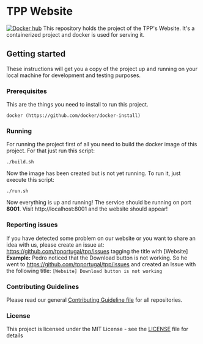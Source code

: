 # TPP Website
[![Docker hub](https://img.shields.io/badge/Docker%20Hub-tpportugal/tpp%5F_website-0db7ed.svg)](https://hub.docker.com/r/tpportugal/tpp_website/)
This repository holds the project of the TPP's Website. It's a containerized project and docker is used for serving it.

## Getting started
These instructions will get you a copy of the project up and running on your local machine for development and testing purposes.

### Prerequisites
This are the things you need to install to run this project.
```
docker (https://github.com/docker/docker-install)
```

### Running
For running the project first of all you need to build the docker image of this project. For that just run this script:
```
./build.sh
```
Now the image has been created but is not yet running. To run it, just execute this script:
```
./run.sh
```
Now everything is up and running! The service should be running on port **8001**.
Visit http://localhost:8001 and the website should appear!

### Reporting issues
If you have detected some problem on our website or you want to share an idea with us, please create an issue at: https://github.com/tpportugal/tpp/issues tagging the title with [Website]
**Example:**
Pedro noticed that the Download button is not working. So he went to https://github.com/tpportugal/tpp/issues and created an Issue with the following title: `[Website] Download button is not working`

### Contributing Guidelines

Please read our general [Contributing Guideline file](https://github.com/tpportugal/tpp/blob/master/CODE_OF_CONDUCT_EN.md) for all repositories.

### License
This project is licensed under the MIT License - see the [LICENSE](LICENSE) file for details